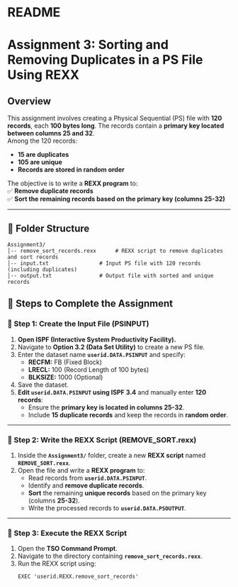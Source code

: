 # **README**
# Assignment 3: Sorting and Removing Duplicates in a PS File Using REXX

## Overview
This assignment involves creating a Physical Sequential (PS) file with **120 records**, each **100 bytes long**. The records contain a **primary key located between columns 25 and 32**.  
Among the 120 records:  
- **15 are duplicates**  
- **105 are unique**  
- **Records are stored in random order**  

The objective is to write a **REXX program** to:  
✅ **Remove duplicate records**  
✅ **Sort the remaining records based on the primary key (columns 25-32)**  

---

## 📂 Folder Structure
```
Assignment3/
│-- remove_sort_records.rexx      # REXX script to remove duplicates and sort records
│-- input.txt                # Input PS file with 120 records (including duplicates)
│-- output.txt               # Output file with sorted and unique records
```

## 📝 Steps to Complete the Assignment  

### 🔹 Step 1: Create the Input File (PSINPUT)  
1. **Open ISPF (Interactive System Productivity Facility).**  
2. Navigate to **Option 3.2 (Data Set Utility)** to create a new PS file.  
3. Enter the dataset name **`userid.DATA.PSINPUT`** and specify:  
   - **RECFM:** FB (Fixed Block)  
   - **LRECL:** 100 (Record Length of 100 bytes)  
   - **BLKSIZE:** 1000 (Optional)  
4. Save the dataset.  
5. **Edit `userid.DATA.PSINPUT` using ISPF 3.4** and manually enter **120 records**:  
   - Ensure the **primary key is located in columns 25-32**.  
   - Include **15 duplicate records** and keep the records in **random order**.  

---

### 🔹 Step 2: Write the REXX Script (REMOVE_SORT.rexx)  
1. Inside the **`Assignment3/`** folder, create a new **REXX script** named **`REMOVE_SORT.rexx`**.  
2. Open the file and write a **REXX program** to:  
   - Read records from **`userid.DATA.PSINPUT`**.  
   - Identify and **remove duplicate records**.  
   - **Sort** the remaining **unique records** based on the primary key (columns **25-32**).  
   - Write the processed records to **`userid.DATA.PSOUTPUT`**.  

---

### 🔹 Step 3: Execute the REXX Script  
1. Open the **TSO Command Prompt**.  
2. Navigate to the directory containing **`remove_sort_records.rexx`**.  
3. Run the REXX script using:  
   ```rexx
   EXEC 'userid.REXX.remove_sort_records'
